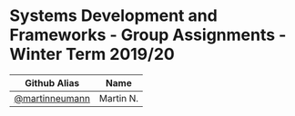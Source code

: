 # Systems Development and Frameworks - Group Assignments - Winter Term 2019/20

| Github Alias                                         | Name         |
| ---------------------------------------------------- | ------------ |
| [@martinneumann](https://github.com/martinneumann)   | Martin N.    |

